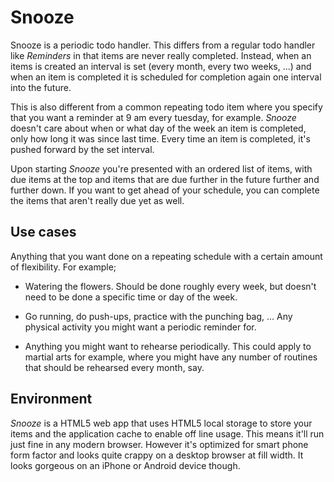 Snooze
======

Snooze is a periodic todo handler. This differs from a regular todo handler
like *Reminders* in that items are never really completed. Instead, when an
items is created an interval is set (every month, every two weeks, ...) and
when an item is completed it is scheduled for completion again one interval
into the future.

This is also different from a common repeating todo item where you specify that
you want a reminder at 9 am every tuesday, for example. *Snooze* doesn't care
about when or what day of the week an item is completed, only how long it was
since last time. Every time an item is completed, it's pushed forward by the
set interval.

Upon starting *Snooze* you're presented with an ordered list of items, with due
items at the top and items that are due further in the future further and
further down. If you want to get ahead of your schedule, you can complete the
items that aren't really due yet as well.

Use cases
---------

Anything that you want done on a repeating schedule with a certain amount of
flexibility. For example;

 - Watering the flowers. Should be done roughly every week, but doesn't need to
   be done a specific time or day of the week.

 - Go running, do push-ups, practice with the punching bag, ... Any physical
   activity you might want a periodic reminder for.

 - Anything you might want to rehearse periodically. This could apply to
   martial arts for example, where you might have any number of routines that
   should be rehearsed every month, say.

Environment
-----------

*Snooze* is a HTML5 web app that uses HTML5 local storage to store your items
and the application cache to enable off line usage. This means it'll run just
fine in any modern browser. However it's optimized for smart phone form factor
and looks quite crappy on a desktop browser at fill width. It looks gorgeous on
an iPhone or Android device though.

